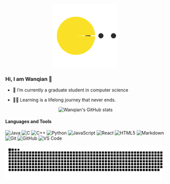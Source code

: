 <!-- ### Hi there 👋 -->

<!--
**wanqian-chen/wanqian-chen** is a ✨ _special_ ✨ repository because its `README.md` (this file) appears on your GitHub profile.

Here are some ideas to get you started:

- 🔭 I’m currently working on ...
- 🌱 I’m currently learning ...
- 👯 I’m looking to collaborate on ...
- 🤔 I’m looking for help with ...
- 💬 Ask me about ...
- 📫 How to reach me: ...
- 😄 Pronouns: ...
- ⚡ Fun fact: ...
-->

<div align="center">
 <br>
  <img src="https://raw.githubusercontent.com/Aniket965/Aniket965/master/pacman.svg?sanitize=true" width="200" height="200">
 <br>
</div>

### Hi, I am Wanqian 👋

- 🔭 I’m currently a graduate student in computer science
<!-- - 🌱 I’m currently learning  -->
- 💪🏼 Learning is a lifelong journey that never ends.

<div align="center">
   <img src="https://stats-wanqian-chen.vercel.app/api?username=wanqian-chen&show_icons=true&theme=transparent&count_private=true" alt="Wanqian's GitHub stats">
</div>

#### Languages and Tools

![Java](http://img.shields.io/badge/-Java-5B4638?style=flat-square&logo=java&logoColor=ffffff)
![C](http://img.shields.io/badge/-C-A8B9CC?style=flat-square&logo=c&logoColor=ffffff)
![C++](https://img.shields.io/badge/-C++-000000?style=flat&logo=c%2B%2B)
![Python](http://img.shields.io/badge/-Python-3776AB?style=flat-square&logo=python&logoColor=ffffff)
![JavaScript](https://img.shields.io/badge/-JavaScript-%23F7DF1C?style=flat-square&logo=javascript&logoColor=000000&labelColor=%23F7DF1C&color=%23FFCE5A)
![React](https://img.shields.io/badge/-React-61DAFB?style=flat-square&logo=react&logoColor=ffffff)
![HTML5](https://img.shields.io/badge/-HTML5-%23E44D27?style=flat-square&logo=html5&logoColor=ffffff)
![Markdown](https://img.shields.io/badge/-Markdown-000000?style=flat-square&logo=markdown)
![Git](https://img.shields.io/badge/-Git-%23F05032?style=flat-square&logo=git&logoColor=%23ffffff)
![GitHub](https://img.shields.io/badge/-GitHub-181717?style=flat-square&logo=github)
![VS Code](http://img.shields.io/badge/-VS%20Code-007ACC?style=flat-square&logo=visual-studio-code&logoColor=ffffff)

<img align="center" src="https://raw.githubusercontent.com/wanqian-chen/wanqian-chen/master/github-contribution-grid-snake-dark.svg" />
